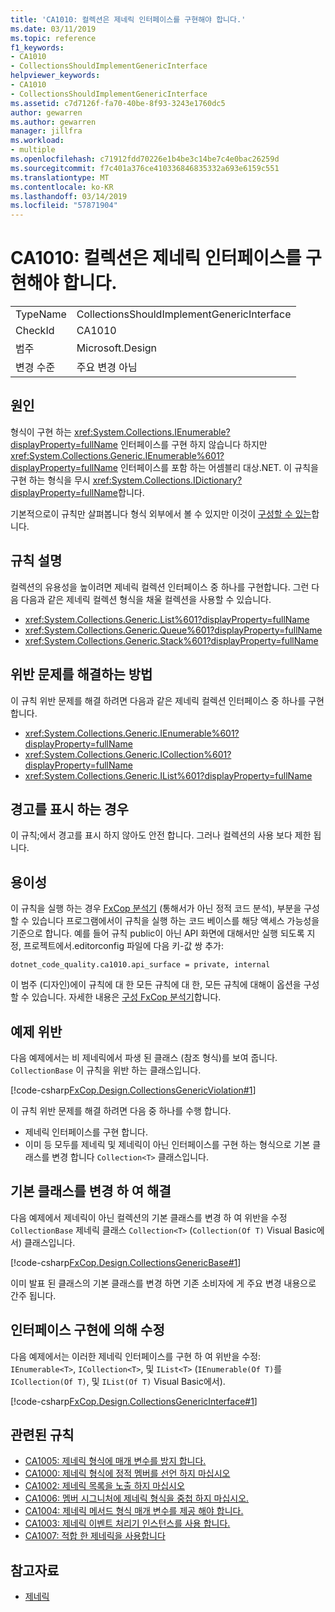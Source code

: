 ```yaml
---
title: 'CA1010: 컬렉션은 제네릭 인터페이스를 구현해야 합니다.'
ms.date: 03/11/2019
ms.topic: reference
f1_keywords:
- CA1010
- CollectionsShouldImplementGenericInterface
helpviewer_keywords:
- CA1010
- CollectionsShouldImplementGenericInterface
ms.assetid: c7d7126f-fa70-40be-8f93-3243e1760dc5
author: gewarren
ms.author: gewarren
manager: jillfra
ms.workload:
- multiple
ms.openlocfilehash: c71912fdd70226e1b4be3c14be7c4e0bac26259d
ms.sourcegitcommit: f7c401a376ce410336846835332a693e6159c551
ms.translationtype: MT
ms.contentlocale: ko-KR
ms.lasthandoff: 03/14/2019
ms.locfileid: "57871904"
---
```

# <a name="ca1010-collections-should-implement-generic-interface"></a>CA1010: 컬렉션은 제네릭 인터페이스를 구현해야 합니다.

|||
|-|-|
|TypeName|CollectionsShouldImplementGenericInterface|
|CheckId|CA1010|
|범주|Microsoft.Design|
|변경 수준|주요 변경 아님|

## <a name="cause"></a>원인

형식이 구현 하는 <xref:System.Collections.IEnumerable?displayProperty=fullName> 인터페이스를 구현 하지 않습니다 하지만 <xref:System.Collections.Generic.IEnumerable%601?displayProperty=fullName> 인터페이스를 포함 하는 어셈블리 대상.NET. 이 규칙을 구현 하는 형식을 무시 <xref:System.Collections.IDictionary?displayProperty=fullName>합니다.

기본적으로이 규칙만 살펴봅니다 형식 외부에서 볼 수 있지만 이것이 [구성할 수 있는](#configurability)합니다.

## <a name="rule-description"></a>규칙 설명

컬렉션의 유용성을 높이려면 제네릭 컬렉션 인터페이스 중 하나를 구현합니다. 그런 다음 다음과 같은 제네릭 컬렉션 형식을 채울 컬렉션을 사용할 수 있습니다.

- <xref:System.Collections.Generic.List%601?displayProperty=fullName>
- <xref:System.Collections.Generic.Queue%601?displayProperty=fullName>
- <xref:System.Collections.Generic.Stack%601?displayProperty=fullName>

## <a name="how-to-fix-violations"></a>위반 문제를 해결하는 방법

이 규칙 위반 문제를 해결 하려면 다음과 같은 제네릭 컬렉션 인터페이스 중 하나를 구현 합니다.

- <xref:System.Collections.Generic.IEnumerable%601?displayProperty=fullName>
- <xref:System.Collections.Generic.ICollection%601?displayProperty=fullName>
- <xref:System.Collections.Generic.IList%601?displayProperty=fullName>

## <a name="when-to-suppress-warnings"></a>경고를 표시 하는 경우

이 규칙;에서 경고를 표시 하지 않아도 안전 합니다. 그러나 컬렉션의 사용 보다 제한 됩니다.

## <a name="configurability"></a>용이성

이 규칙을 실행 하는 경우 [FxCop 분석기](install-fxcop-analyzers.md) (통해서가 아닌 정적 코드 분석), 부분을 구성할 수 있습니다 프로그램에서이 규칙을 실행 하는 코드 베이스를 해당 액세스 가능성을 기준으로 합니다. 예를 들어 규칙 public이 아닌 API 화면에 대해서만 실행 되도록 지정, 프로젝트에서.editorconfig 파일에 다음 키-값 쌍 추가:

```
dotnet_code_quality.ca1010.api_surface = private, internal
```

이 범주 (디자인)에이 규칙에 대 한 모든 규칙에 대 한, 모든 규칙에 대해이 옵션을 구성할 수 있습니다. 자세한 내용은 [구성 FxCop 분석기](configure-fxcop-analyzers.md)합니다.

## <a name="example-violation"></a>예제 위반

다음 예제에서는 비 제네릭에서 파생 된 클래스 (참조 형식)를 보여 줍니다. `CollectionBase` 이 규칙을 위반 하는 클래스입니다.

[!code-csharp[FxCop.Design.CollectionsGenericViolation#1](../code-quality/codesnippet/CSharp/ca1010-collections-should-implement-generic-interface_1.cs)]

이 규칙 위반 문제를 해결 하려면 다음 중 하나를 수행 합니다.

- 제네릭 인터페이스를 구현 합니다.
- 이미 등 모두를 제네릭 및 제네릭이 아닌 인터페이스를 구현 하는 형식으로 기본 클래스를 변경 합니다 `Collection<T>` 클래스입니다.

## <a name="fix-by-base-class-change"></a>기본 클래스를 변경 하 여 해결

다음 예제에서 제네릭이 아닌 컬렉션의 기본 클래스를 변경 하 여 위반을 수정 `CollectionBase` 제네릭 클래스 `Collection<T>` (`Collection(Of T)` Visual Basic에서) 클래스입니다.

[!code-csharp[FxCop.Design.CollectionsGenericBase#1](../code-quality/codesnippet/CSharp/ca1010-collections-should-implement-generic-interface_2.cs)]

이미 발표 된 클래스의 기본 클래스를 변경 하면 기존 소비자에 게 주요 변경 내용으로 간주 됩니다.

## <a name="fix-by-interface-implementation"></a>인터페이스 구현에 의해 수정

다음 예제에서는 이러한 제네릭 인터페이스를 구현 하 여 위반을 수정: `IEnumerable<T>`, `ICollection<T>`, 및 `IList<T>` (`IEnumerable(Of T)`를 `ICollection(Of T)`, 및 `IList(Of T)` Visual Basic에서).

[!code-csharp[FxCop.Design.CollectionsGenericInterface#1](../code-quality/codesnippet/CSharp/ca1010-collections-should-implement-generic-interface_3.cs)]

## <a name="related-rules"></a>관련된 규칙

- [CA1005: 제네릭 형식에 매개 변수를 방지 합니다.](../code-quality/ca1005-avoid-excessive-parameters-on-generic-types.md)
- [CA1000: 제네릭 형식에 정적 멤버를 선언 하지 마십시오](../code-quality/ca1000-do-not-declare-static-members-on-generic-types.md)
- [CA1002: 제네릭 목록을 노출 하지 마십시오](../code-quality/ca1002-do-not-expose-generic-lists.md)
- [CA1006: 멤버 시그니처에 제네릭 형식을 중첩 하지 마십시오.](../code-quality/ca1006-do-not-nest-generic-types-in-member-signatures.md)
- [CA1004: 제네릭 메서드 형식 매개 변수를 제공 해야 합니다.](../code-quality/ca1004-generic-methods-should-provide-type-parameter.md)
- [CA1003: 제네릭 이벤트 처리기 인스턴스를 사용 합니다.](../code-quality/ca1003-use-generic-event-handler-instances.md)
- [CA1007: 적합 한 제네릭을 사용합니다](../code-quality/ca1007-use-generics-where-appropriate.md)

## <a name="see-also"></a>참고자료

- [제네릭](/dotnet/csharp/programming-guide/generics/index)